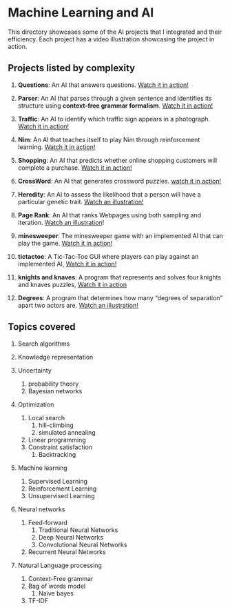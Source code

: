 # Machine Learning and AI

This directory showcases some of the AI projects that I integrated and their efficiency. Each project has a video illustration showcasing the project in action.

## Projects listed by complexity

1. **Questions**: An AI that answers questions. [Watch it in action!](https://youtu.be/A00L1E7Kn70)

2. **Parser**: An AI that parses through a given sentence and identifies its structure using **context-free grammar formalism**. [Watch it in action!](https://youtu.be/3vewB8FlIB8)

3. **Traffic**: An AI to identify which traffic sign appears in a photograph. [Watch it in action!](https://youtu.be/a3O-3cGGw_E)

4. **Nim**: An AI that teaches itself to play Nim through reinforcement learning. [Watch it in action!](https://youtu.be/htNaL07k5H0)

5. **Shopping**: An AI that predicts whether online shopping customers will complete a purchase. [Watch it in action!](https://youtu.be/GIOaLuQ9TCg)

6. **CrossWord**: An AI that generates crossword puzzles. [watch it in action!](https://youtu.be/iuapVK6R4yg)

7. **Heredity**: An AI to assess the likelihood that a person will have a particular genetic trait. [Watch an illustration!](https://youtu.be/s8RXy5BAfZ8)

8. **Page Rank**: An AI that ranks Webpages using both sampling and iteration. [Watch an illustration](https://youtu.be/0Kni74X-CrI)!

9. **minesweeper**: The minesweeper game with an implemented AI that can play the game. [Watch it in action!](https://youtu.be/tlMrZHnrZ_w)

10. **tictactoe**: A Tic-Tac-Toe GUI where players can play against an implemented AI, [Watch it in action!](https://youtu.be/2pN998DBFAk)

11. **knights and knaves**: A program that represents and solves four knights and knaves puzzles, [Watch it in action](https://youtu.be/W2CIwfBTtzc)

12. **Degrees**: A program that determines how many “degrees of separation” apart two actors are. [Watch an illustration!](https://www.youtube.com/watch?v=CRNSMGsmEqo&t=8s)

## Topics covered

1. Search algorithms

2. Knowledge representation

3. Uncertainty

   1. probability theory
   2. Bayesian networks

4. Optimization

   1. Local search
      1. hill-climbing
      2. simulated annealing
   2. Linear programming
   3. Constraint satisfaction
      1. Backtracking

5. Machine learning
   1. Supervised Learning
   2. Reinforcement Learning
   3. Unsupervised Learning

6. Neural networks
   1. Feed-forward
      1. Traditional Neural Networks
      2. Deep Neural Networks
      3. Convolutional Neural Networks
   2. Recurrent Neural Networks

7. Natural Language processing
   1. Context-Free grammar
   2. Bag of words model
      1. Naive bayes
   3. TF-IDF
